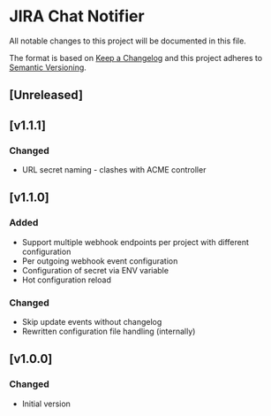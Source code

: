 # JIRA Chat Notifier

All notable changes to this project will be documented in this file.

The format is based on [Keep a Changelog](http://keepachangelog.com/en/1.0.0/)
and this project adheres to [Semantic Versioning](http://semver.org/spec/v2.0.0.html).

## [Unreleased]

## [v1.1.1]
### Changed
- URL secret naming - clashes with ACME controller

## [v1.1.0]
### Added
- Support multiple webhook endpoints per project with different configuration
- Per outgoing webhook event configuration
- Configuration of secret via ENV variable
- Hot configuration reload

### Changed
- Skip update events without changelog
- Rewritten configuration file handling (internally)

## [v1.0.0]
### Changed
- Initial version
